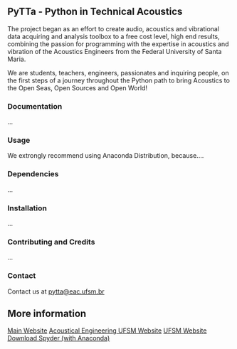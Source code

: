 ## PyTTa - Python in Technical Acoustics

The project began as an effort to create audio, acoustics and vibrational data acquiring and analysis toolbox to a free cost level, high end results, combining the passion for programming with the expertise in acoustics and vibration of the Acoustics Engineers from the Federal University of Santa Maria.

We are students, teachers, engineers, passionates and inquiring people, on the first steps of a journey throughout the Python path to bring Acoustics to the Open Seas, Open Sources and Open World!

### Documentation

...

### Usage

We extrongly recommend using Anaconda Distribution, because....

### Dependencies

...

### Installation

...

### Contributing and Credits

...

### Contact

Contact us at pytta@eac.ufsm.br

## More information
[Main Website](https://sites.google.com/eac.ufsm.br/pytta/)
[Acoustical Engineering UFSM Website](http://www.eac.ufsm.br)
[UFSM Website](https://www.ufsm.br)
[Download Spyder (with Anaconda)](https://www.anaconda.com/download/)
